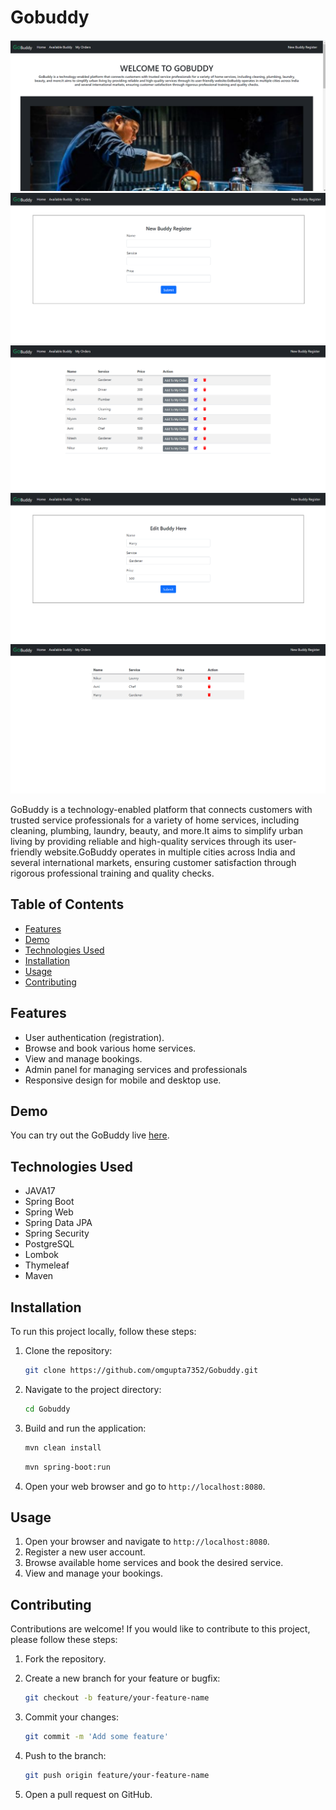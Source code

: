# Gobuddy

![GoBuddy](home.png)
![](register.png)
![](buddy.png)
![](edit.png)
![](myorder.png)

GoBuddy is a technology-enabled platform that connects customers with trusted service 
   		professionals for a variety of home services, including cleaning, plumbing, laundry, beauty, and 
   		more.It  aims to simplify urban living by providing reliable and high-quality services through its 
   		user-friendly website.GoBuddy operates in multiple cities across India and several international 
   		markets, ensuring customer satisfaction through rigorous professional training and quality checks. 

## Table of Contents

- [Features](#features)
- [Demo](#demo)
- [Technologies Used](#technologies-used)
- [Installation](#installation)
- [Usage](#usage)
- [Contributing](#contributing)

## Features

- User authentication (registration).
- Browse and book various home services.
- View and manage bookings.
- Admin panel for managing services and professionals
- Responsive design for mobile and desktop use.

## Demo

You can try out the GoBuddy live [here](https://gobuddy-2.onrender.com/).

## Technologies Used

- JAVA17
- Spring Boot
- Spring Web
- Spring Data JPA
- Spring Security
- PostgreSQL
- Lombok
- Thymeleaf
- Maven

## Installation

To run this project locally, follow these steps:

1. Clone the repository:

    ```bash
    git clone https://github.com/omgupta7352/Gobuddy.git
    ```

2. Navigate to the project directory:

    ```bash
    cd Gobuddy
    ```


3. Build and run the application:

    ```bash
    mvn clean install
    ```

    ```bash
    mvn spring-boot:run
    ```
    

4. Open your web browser and go to `http://localhost:8080`.

## Usage

1. Open your browser and navigate to `http://localhost:8080`.
2. Register a new user account.
3. Browse available home services and book the desired service.
4. View and manage your bookings.


## Contributing

Contributions are welcome! If you would like to contribute to this project, please follow these steps:

1. Fork the repository.
2. Create a new branch for your feature or bugfix:

    ```bash
    git checkout -b feature/your-feature-name
    ```

3. Commit your changes:

    ```bash
    git commit -m 'Add some feature'
    ```

4. Push to the branch:

    ```bash
    git push origin feature/your-feature-name
    ```

5. Open a pull request on GitHub.
  
